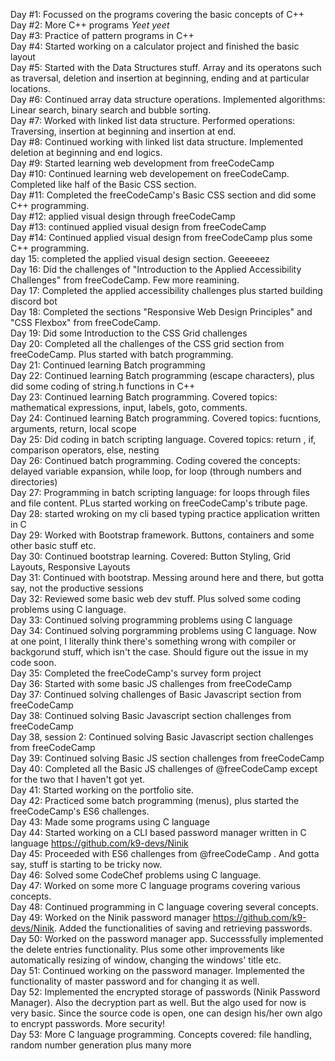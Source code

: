 Day #1: Focussed on the programs covering the basic concepts of C++ <br/>
Day #2: More C++ programs *Yeet yeet* <br/>
Day #3: Practice of pattern programs in C++ <br/>
Day #4: Started working on a calculator project and finished the basic layout <br/>
Day #5: Started with the Data Structures stuff. Array and its operatons such as traversal, deletion and insertion at beginning, ending and at particular locations. <br/>
Day #6: Continued array data structure operations. Implemented algorithms: Linear search, binary search and bubble sorting. <br/>
Day #7: Worked with linked list data structure. Performed operations: Traversing, insertion at beginning and insertion at end. <br/>
Day #8: Continued working with linked list data structure. Implemented deletion at beginning and end logics. <br/>
Day #9: Started learning web development from freeCodeCamp <br/>
Day #10: Continued learning web developement on freeCodeCamp. Completed like half of the Basic CSS section. <br/>
Day #11: Completed the freeCodeCamp's Basic CSS section and did some C++ programming. <br/>
Day #12: applied visual design through freeCodeCamp <br/>
Day #13: continued applied visual design from freeCodeCamp <br/>
Day #14: Continued applied visual design from freeCodeCamp plus some C++ programming. <br/>
day 15: completed the applied visual design section. Geeeeeez <br/>
Day 16: Did the challenges of "Introduction to the Applied Accessibility Challenges" from freeCodeCamp. Few more reamining. <br/>
Day 17: Completed the applied accessibility challenges plus started building discord bot <br/>
Day 18: Completed the sections "Responsive Web Design Principles" and "CSS Flexbox" from freeCodeCamp. <br/>
Day 19: Did some Introduction to the CSS Grid challenges <br/>
Day 20: Completed all the challenges of the CSS grid section from freeCodeCamp.  Plus started with batch programming. <br/>
Day 21: Continued learning Batch programming <br/>
Day 22: Continued learning Batch programming (escape characters), plus did some coding of string.h functions in C++ <br/>
Day 23: Continued learning Batch programming. Covered topics: mathematical expressions, input, labels, goto, comments. <br/>
Day 24: Continued learning Batch programming. Covered topics: fucntions, arguments, return, local scope <br/>
Day 25: Did coding in batch scripting language. Covered topics: return , if, comparison operators, else, nesting <br/>
Day 26: Continued batch programming. Coding covered the concepts: delayed variable expansion, while loop, for loop (through numbers and directories) <br/>
Day 27: Programming in batch scripting language: for loops through files and file content. PLus started working on freeCodeCamp's tribute page. <br/>
Day 28: started wroking on my cli based typing practice application written in C </br>
Day 29: Worked with Bootstrap framework. Buttons, containers and some other basic stuff etc. </br>
Day 30: Continued bootstrap learning. Covered: Button Styling, Grid Layouts, Responsive Layouts </br>
Day 31: Continued with bootstrap. Messing around here and there, but gotta say, not the productive sessions <br/>
Day 32: Reviewed some basic web dev stuff. Plus solved some coding problems using C language. <br/>
Day 33: Continued solving programming problems using C language <br/>
Day 34: Continued solving porgramming problems using C language. Now at one point, I literally think there's something wrong with compiler or backgorund stuff, which isn't the case. Should figure out the issue in my code soon.<br/>
Day 35: Completed the freeCodeCamp's survey form project <br/>
Day 36: Started with some basic JS challenges from freeCodeCamp <br/>
Day 37: Continued solving challenges of Basic Javascript section from freeCodeCamp <br/>
Day 38: Continued solving Basic Javascript section challenges from freeCodeCamp </br>
Day 38, session 2: Continued solving Basic Javascript section challenges from freeCodeCamp </br>
Day 39: Continued solving Basic JS section challenges from freeCodeCamp <br/>
Day 40: Completed all the Basic JS challenges of @freeCodeCamp except for the two that I haven't got yet. <br/>
Day 41: Started working on the portfolio site. <br/>
Day 42: Practiced some batch programming (menus), plus started the freeCodeCamp's ES6 challenges. <br>
Day 43: Made some programs using C language <br/>
Day 44: Started working on a CLI based password manager written in C language https://github.com/k9-devs/Ninik <br/>
Day 45: Proceeded with ES6 challenges from @freeCodeCamp . And gotta say, stuff is starting to be tricky now. <br>
Day 46: Solved some CodeChef problems using C language. <br>
Day 47: Worked on some more C language programs covering various concepts. <br>
Day 48: Continued programming in C language covering several concepts. <br>
Day 49: Worked on the Ninik password manager https://github.com/k9-devs/Ninik. Added the functionalities of saving and retrieving passwords. <br>
Day 50: Worked on the password manager app. Successsfully implemented the delete entries functionality. Plus some other improvements like automatically resizing of window, changing the windows' title etc. <br>
Day 51: Continued working on the password manager. Implemented the functionality of master password and for changing it as well. <br>
Day 52: Implemented the encrypted storage of passwords (Ninik Password Manager). Also the decryption part as well. But the algo used for now is very basic. Since the source code is open, one can design his/her own algo to encrypt passwords. More security! <br>
Day 53: More C language programming. Concepts covered: file handling, random number generation plus many more <br>
